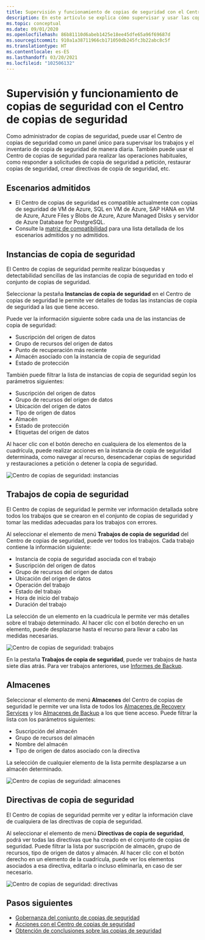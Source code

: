 ```yaml
---
title: Supervisión y funcionamiento de copias de seguridad con el Centro de copias de seguridad
description: En este artículo se explica cómo supervisar y usar las copias de seguridad a gran escala con el Centro de copias de seguridad.
ms.topic: conceptual
ms.date: 09/01/2020
ms.openlocfilehash: 86b81110d6abeb1425e18ee45dfe65a96f69687d
ms.sourcegitcommit: 910a1a38711966cb171050db245fc3b22abc8c5f
ms.translationtype: HT
ms.contentlocale: es-ES
ms.lasthandoff: 03/20/2021
ms.locfileid: "102506132"
---
```

# <a name="monitor-and-operate-backups-using-backup-center"></a>Supervisión y funcionamiento de copias de seguridad con el Centro de copias de seguridad

Como administrador de copias de seguridad, puede usar el Centro de copias de seguridad como un panel único para supervisar los trabajos y el inventario de copia de seguridad de manera diaria. También puede usar el Centro de copias de seguridad para realizar las operaciones habituales, como responder a solicitudes de copia de seguridad a petición, restaurar copias de seguridad, crear directivas de copia de seguridad, etc.

## <a name="supported-scenarios"></a>Escenarios admitidos

* El Centro de copias de seguridad es compatible actualmente con copias de seguridad de VM de Azure, SQL en VM de Azure, SAP HANA en VM de Azure, Azure Files y Blobs de Azure, Azure Managed Disks y servidor de Azure Database for PostgreSQL.
* Consulte la [matriz de compatibilidad](backup-center-support-matrix.md) para una lista detallada de los escenarios admitidos y no admitidos.

## <a name="backup-instances"></a>Instancias de copia de seguridad

El Centro de copias de seguridad permite realizar búsquedas y detectabilidad sencillas de las instancias de copia de seguridad en todo el conjunto de copias de seguridad.

Seleccionar la pestaña **Instancias de copia de seguridad** en el Centro de copias de seguridad le permite ver detalles de todas las instancias de copia de seguridad a las que tiene acceso.

 Puede ver la información siguiente sobre cada una de las instancias de copia de seguridad:

* Suscripción del origen de datos
* Grupo de recursos del origen de datos
* Punto de recuperación más reciente
* Almacén asociado con la instancia de copia de seguridad
* Estado de protección

 También puede filtrar la lista de instancias de copia de seguridad según los parámetros siguientes:

* Suscripción del origen de datos
* Grupo de recursos del origen de datos
* Ubicación del origen de datos
* Tipo de origen de datos
* Almacén
* Estado de protección
* Etiquetas del origen de datos

Al hacer clic con el botón derecho en cualquiera de los elementos de la cuadrícula, puede realizar acciones en la instancia de copia de seguridad determinada, como navegar al recurso, desencadenar copias de seguridad y restauraciones a petición o detener la copia de seguridad.

![Centro de copias de seguridad: instancias](./media/backup-center-monitor-operate/backup-center-instances.png)

## <a name="backup-jobs"></a>Trabajos de copia de seguridad

El Centro de copias de seguridad le permite ver información detallada sobre todos los trabajos que se crearon en el conjunto de copias de seguridad y tomar las medidas adecuadas para los trabajos con errores.

Al seleccionar el elemento de menú **Trabajos de copia de seguridad** del Centro de copias de seguridad, puede ver todos los trabajos. Cada trabajo contiene la información siguiente:

* Instancia de copia de seguridad asociada con el trabajo
* Suscripción del origen de datos
* Grupo de recursos del origen de datos
* Ubicación del origen de datos
* Operación del trabajo
* Estado del trabajo
* Hora de inicio del trabajo
* Duración del trabajo

La selección de un elemento en la cuadrícula le permite ver más detalles sobre el trabajo determinado. Al hacer clic con el botón derecho en un elemento, puede desplazarse hasta el recurso para llevar a cabo las medidas necesarias.

![Centro de copias de seguridad: trabajos](./media/backup-center-monitor-operate/backup-center-jobs.png)

En la pestaña **Trabajos de copia de seguridad**, puede ver trabajos de hasta siete días atrás. Para ver trabajos anteriores, use [Informes de Backup](backup-center-obtain-insights.md).

## <a name="vaults"></a>Almacenes

Seleccionar el elemento de menú **Almacenes** del Centro de copias de seguridad le permite ver una lista de todos los [Almacenes de Recovery Services](backup-azure-recovery-services-vault-overview.md) y los [Almacenes de Backup](backup-vault-overview.md) a los que tiene acceso. Puede filtrar la lista con los parámetros siguientes:

* Suscripción del almacén
* Grupo de recursos del almacén
* Nombre del almacén
* Tipo de origen de datos asociado con la directiva

La selección de cualquier elemento de la lista permite desplazarse a un almacén determinado.

![Centro de copias de seguridad: almacenes](./media/backup-center-monitor-operate/backup-center-vaults.png)

## <a name="backup-policies"></a>Directivas de copia de seguridad

El Centro de copias de seguridad permite ver y editar la información clave de cualquiera de las directivas de copia de seguridad.

Al seleccionar el elemento de menú **Directivas de copia de seguridad**, podrá ver todas las directivas que ha creado en el conjunto de copias de seguridad. Puede filtrar la lista por suscripción de almacén, grupo de recursos, tipo de origen de datos y almacén. Al hacer clic con el botón derecho en un elemento de la cuadrícula, puede ver los elementos asociados a esa directiva, editarla o incluso eliminarla, en caso de ser necesario.

![Centro de copias de seguridad: directivas](./media/backup-center-monitor-operate/backup-center-policies.png)

## <a name="next-steps"></a>Pasos siguientes

* [Gobernanza del conjunto de copias de seguridad](backup-center-govern-environment.md)
* [Acciones con el Centro de copias de seguridad](backup-center-actions.md)
* [Obtención de conclusiones sobre las copias de seguridad](backup-center-obtain-insights.md)
